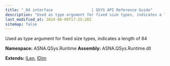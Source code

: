 ```yaml
---
title: "_84 interface                 | QSYS API Reference Guide"
description: "Used as type argument for fixed size types, indicates a length of 84  "
last_modified_at: 2024-08-09T17:25:28Z
sitemap: false
---
```


Used as type argument for fixed size types, indicates a length of 84 

**Namespace:** ASNA.QSys.Runtime
**Assembly:** ASNA.QSys.Runtime.dll

**Extends:** [ILen](/reference/runtime/qsys-runtime/i-len.html), [IDim](/reference/runtime/qsys-runtime/i-dim.html)
<br>
<br>
